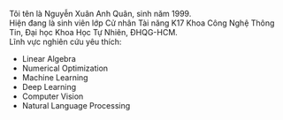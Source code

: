 <!---
layout: page
title: About me
-->
<!---
subtitle: Why you'd want to go on a date with me
-->

<!---
My name is Inigo Montoya. I have the following qualities:
- I rock a great mustache
- I'm extremely loyal to my family
What else do you need?
 my history
To be honest, I'm having some trouble remembering right now, so why don't you just watch [my movie](https://en.wikipedia.org/wiki/The_Princess_Bride_%28film%29) and it will answer **all** your questions.
-->
Tôi tên là Nguyễn Xuân Anh Quân, sinh năm 1999.  
Hiện đang là sinh viên lớp Cử nhân Tài năng K17 Khoa Công Nghệ Thông Tin, Đại học Khoa Học Tự Nhiên, ĐHQG-HCM.  
Lĩnh vực nghiên cứu yêu thích:  
- Linear Algebra
- Numerical Optimization
- Machine Learning
- Deep Learning
- Computer Vision
- Natural Language Processing

